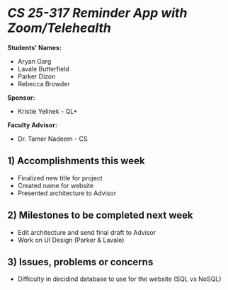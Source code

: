 # *CS 25-317 Reminder App with Zoom/Telehealth*

**Students' Names:**
- Aryan Garg
- Lavale Butterfield
- Parker Dizon
- Rebecca Browder

**Sponsor:**
- Kristie Yelinek - QL+

**Faculty Advisor:**
- Dr. Tamer Nadeem - CS

## 1) Accomplishments this week ##
   - Finalized new title for project
   - Created name for website
   - Presented architecture to Advisor

## 2) Milestones to be completed next week ##
   - Edit architecture and send final draft to Advisor 
   - Work on UI Design (Parker & Lavale)

## 3) Issues, problems or concerns ##
   - Difficulty in decidind database to use for the website (SQL vs NoSQL)